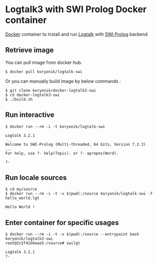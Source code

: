 # Logtalk3 with SWI Prolog Docker container
[Docker](http://docker.com) container to install and run [Logtalk](http://logtalk.org) with [SWI Prolog](http://www.swi-prolog.org) backend

## Retrieve image

You can pull image from docker hub.

    $ docker pull koryonik/logtalk-swi

Or you can manually build image by below commands :

    $ git clone koryonik/docker-logtalk3-swi
    $ cd docker-logtalk3-swi
    $ ./build.sh

## Run interactive

    $ docker run --rm -i -t koryonik/logtalk-swi

    Logtalk 3.2.1
    ...
    Welcome to SWI-Prolog (Multi-threaded, 64 bits, Version 7.2.3)
    ...
    For help, use ?- help(Topic). or ?- apropos(Word).

    ?-

## Run locale sources
    $ cd my/source
    $ docker run --rm -i -t -v $(pwd):/source koryonik/logtalk-swi -f hello_world.lgt

    Hello World !

## Enter container for specific usages
    $ docker run --rm -i -t -v $(pwd):/source --entrypoint bash koryonik/logtalk3-swi
    root@2c5f42d4aae5:/source# swilgt

    Logtalk 3.2.1
    ?-
